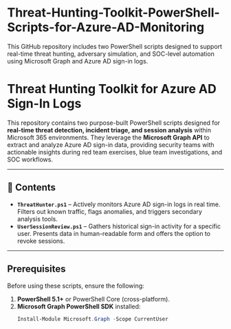 # Threat-Hunting-Toolkit-PowerShell-Scripts-for-Azure-AD-Monitoring
This GitHub repository includes two PowerShell scripts designed to support real-time threat hunting, adversary simulation, and SOC-level automation using Microsoft Graph and Azure AD sign-in logs.


# Threat Hunting Toolkit for Azure AD Sign-In Logs

This repository contains two purpose-built PowerShell scripts designed for **real-time threat detection, incident triage, and session analysis** within Microsoft 365 environments. They leverage the **Microsoft Graph API** to extract and analyze Azure AD sign-in data, providing security teams with actionable insights during red team exercises, blue team investigations, and SOC workflows.

---

## 📁 Contents

- **`ThreatHunter.ps1`** – Actively monitors Azure AD sign-in logs in real time. Filters out known traffic, flags anomalies, and triggers secondary analysis tools.
- **`UserSessionReview.ps1`** – Gathers historical sign-in activity for a specific user. Presents data in human-readable form and offers the option to revoke sessions.

---

##  Prerequisites

Before using these scripts, ensure the following:

1. **PowerShell 5.1+** or PowerShell Core (cross-platform).
2. **Microsoft Graph PowerShell SDK** installed:
   ```powershell
   Install-Module Microsoft.Graph -Scope CurrentUser
